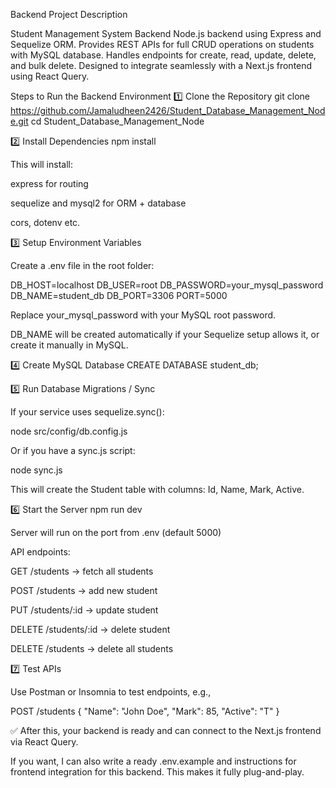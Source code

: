Backend Project Description

Student Management System Backend
Node.js backend using Express and Sequelize ORM. Provides REST APIs for full CRUD operations on students with MySQL database. Handles endpoints for create, read, update, delete, and bulk delete. Designed to integrate seamlessly with a Next.js frontend using React Query.

Steps to Run the Backend Environment
1️⃣ Clone the Repository
git clone https://github.com/Jamaludheen2426/Student_Database_Management_Node.git
cd Student_Database_Management_Node

2️⃣ Install Dependencies
npm install


This will install:

express for routing

sequelize and mysql2 for ORM + database

cors, dotenv etc.

3️⃣ Setup Environment Variables

Create a .env file in the root folder:

DB_HOST=localhost
DB_USER=root
DB_PASSWORD=your_mysql_password
DB_NAME=student_db
DB_PORT=3306
PORT=5000


Replace your_mysql_password with your MySQL root password.

DB_NAME will be created automatically if your Sequelize setup allows it, or create it manually in MySQL.

4️⃣ Create MySQL Database
CREATE DATABASE student_db;

5️⃣ Run Database Migrations / Sync

If your service uses sequelize.sync():

node src/config/db.config.js


Or if you have a sync.js script:

node sync.js


This will create the Student table with columns: Id, Name, Mark, Active.

6️⃣ Start the Server
npm run dev


Server will run on the port from .env (default 5000)

API endpoints:

GET /students → fetch all students

POST /students → add new student

PUT /students/:id → update student

DELETE /students/:id → delete student

DELETE /students → delete all students

7️⃣ Test APIs

Use Postman or Insomnia to test endpoints, e.g.,

POST /students
{
  "Name": "John Doe",
  "Mark": 85,
  "Active": "T"
}


✅ After this, your backend is ready and can connect to the Next.js frontend via React Query.

If you want, I can also write a ready .env.example and instructions for frontend integration for this backend. This makes it fully plug-and-play.
